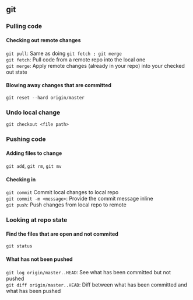## git

### Pulling code

#### Checking out remote changes
`git pull`: Same as doing `git fetch ; git merge`  
`git fetch`: Pull code from a remote repo into the local one  
`git merge`: Apply remote changes (already in your repo) into your checked out state

#### Blowing away changes that are committed
`git reset --hard origin/master`

### Undo local change
`git checkout <file path>`

### Pushing code

#### Adding files to change
`git add`, `git rm`, `git mv`

#### Checking in
`git commit` Commit local changes to local repo  
`git commit -m <message>`: Provide the commit message inline  
`git push`: Push changes from local repo to remote

### Looking at repo state

#### Find the files that are open and not commited
`git status`

#### What has not been pushed
`git log origin/master..HEAD`: See what has been committed but not pushed  
`git diff origin/master..HEAD`: Diff between what has been committed and what has been pushed
